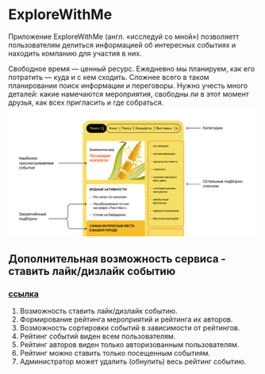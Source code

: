 # ExploreWithMe
Приложение ExploreWithMe (англ. «исследуй со мной») позволяетт пользователям делиться информацией об интересных событиях и находить компанию для участия в них.

Свободное время — ценный ресурс. Ежедневно мы планируем, как его потратить — куда и с кем сходить. Сложнее всего в таком планировании поиск информации и переговоры. Нужно учесть много деталей: какие намечаются мероприятия, свободны ли в этот момент друзья, как всех пригласить и где собраться.
![img.png](img.png)

## Дополнительная возможность сервиса - ставить лайк/дизлайк событию
### [ссылка](https://github.com/anbananova/java-explore-with-me/pull/3)
1. Возможность ставить лайк/дизлайк событию.
2. Формирование рейтинга мероприятий и рейтинга их авторов.
3. Возможность сортировки событий в зависимости от рейтингов.
4. Рейтинг событий виден всем пользователям.
5. Рейтинг авторов виден только авторизованным пользователям.
6. Рейтинг можно ставить только посещенным событиям.
7. Администратор может удалить (обнулить) весь рейтинг событию.